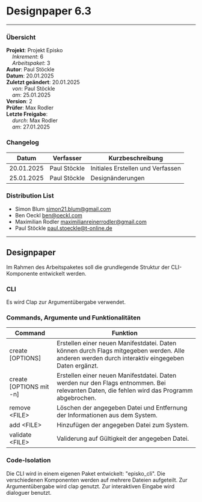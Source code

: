 # Designpaper 6.3

---

### Übersicht

**Projekt**: Projekt Episko \
&nbsp;&nbsp;&nbsp;&nbsp;_Inkrement_: 6 \
&nbsp;&nbsp;&nbsp;&nbsp;_Arbeitspaket_: 3 \
**Autor**: Paul Stöckle \
**Datum**: 20.01.2025 \
**Zuletzt geändert**: 20.01.2025 \
&nbsp;&nbsp;&nbsp;&nbsp;_von_: Paul Stöckle \
&nbsp;&nbsp;&nbsp;&nbsp;_am_: 25.01.2025 \
**Version**: 2 \
**Prüfer**: Max Rodler \
**Letzte Freigabe**: \
&nbsp;&nbsp;&nbsp;&nbsp;_durch_: Max Rodler \
&nbsp;&nbsp;&nbsp;&nbsp;_am_: 27.01.2025

### Changelog

| Datum      | Verfasser    | Kurzbeschreibung                  |
|------------|--------------|-----------------------------------|
| 20.01.2025 | Paul Stöckle | Initiales Erstellen und Verfassen |
| 25.01.2025 | Paul Stöckle | Designänderungen                  |

### Distribution List

- Simon Blum <simon21.blum@gmail.com>
- Ben Oeckl <ben@oeckl.com>
- Maximilian Rodler <maximilianreinerrodler@gmail.com>
- Paul Stöckle <paul.stoeckle@t-online.de>

---

## Designpaper
Im Rahmen des Arbeitspaketes soll die grundlegende Struktur der CLI-Komponente entwickelt werden.
### CLI
Es wird Clap zur Argumentübergabe verwendet.
### Commands, Argumente und Funktionalitäten
| Command                 | Funktion                                                                                                                                        |
|-------------------------|-------------------------------------------------------------------------------------------------------------------------------------------------|
| create [OPTIONS]        | Erstellen einer neuen Manifestdatei. Daten können durch Flags mitgegeben werden. Alle anderen werden durch interaktiv eingegeben Daten ergänzt. |
| create [OPTIONS mit -n] | Erstellen einer neuen Manifestdatei. Daten werden nur den Flags entnommen. Bei relevanten Daten, die fehlen wird das Programm abgebrochen.      |
| remove \<FILE>          | Löschen der angegeben Datei und Entfernung der Informationen aus dem System.                                                                    |
| add \<FILE>             | Hinzufügen der angegeben Datei zum System.                                                                                                      |
| validate \<FILE>        | Validerung auf Gültigkeit der angegeben Datei.                                                                                                  |

### Code-Isolation
Die CLI wird in einem eigenen Paket entwickelt: "episko_cli". Die verschiedenen Komponenten werden auf mehrere Dateien aufgeteilt. Zur Argumentübergabe wird clap genutzt. Zur interaktiven Eingabe wird dialoguer benutzt.
